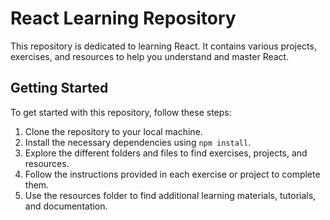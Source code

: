 # React Learning Repository

This repository is dedicated to learning React. It contains various projects, exercises, and resources to help you understand and master React.

## Getting Started

To get started with this repository, follow these steps:

1. Clone the repository to your local machine.
2. Install the necessary dependencies using `npm install`.
3. Explore the different folders and files to find exercises, projects, and resources.
4. Follow the instructions provided in each exercise or project to complete them.
5. Use the resources folder to find additional learning materials, tutorials, and documentation.